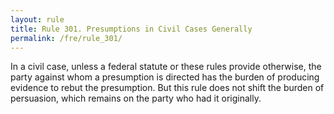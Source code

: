 ```yaml
---
layout: rule
title: Rule 301. Presumptions in Civil Cases Generally
permalink: /fre/rule_301/
---
```


In a civil case, unless a federal statute or these rules provide otherwise, the party against whom a presumption is directed has the burden of producing evidence to rebut the presumption. But this rule does not shift the burden of persuasion, which remains on the party who had it originally.

